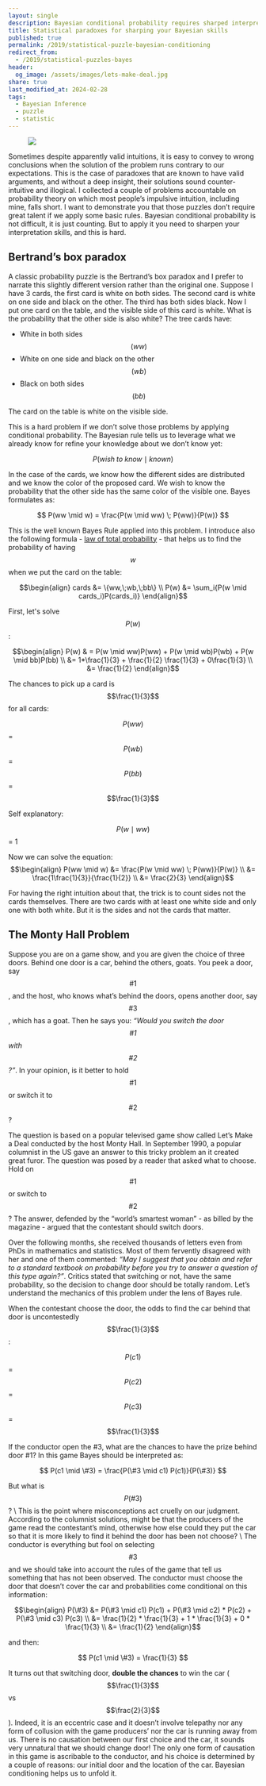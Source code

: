 ```yaml
---
layout: single
description: Bayesian conditional probability requires sharped interpretation skills but the implications of using it are valuable and sometimes counter-intuitive, exactly like paradoxes appear when the solution is revealed. I applied Bayes rules to a couple of problems that roam around probability theory, on which most people’s impulsive intuition, including mine, falls short.
title: Statistical paradoxes for sharping your Bayesian skills
published: true
permalink: /2019/statistical-puzzle-bayesian-conditioning
redirect_from:
  - /2019/statistical-puzzles-bayes
header:
  og_image: /assets/images/lets-make-deal.jpg
share: true
last_modified_at: 2024-02-28
tags:
  - Bayesian Inference
  - puzzle
  - statistic
---
```

<figure class="full">
    <img src="/assets/images/lets-make-deal.jpg">
</figure>
Sometimes despite apparently valid intuitions, it is easy to convey to wrong conclusions when the solution of the problem runs contrary to our expectations. This is the case of  paradoxes that are known to have valid arguments, and without a deep insight, their solutions sound counter-intuitive and illogical. 
I collected a couple of problems accountable on probability theory on which most people’s impulsive intuition, including mine, falls short. I want to demonstrate you that those puzzles don’t require great talent if we apply some basic rules. Bayesian conditional probability is not difficult, it is just counting. But to apply it you need to sharpen your interpretation skills, and this is hard.   

## Bertrand’s box paradox
A classic probability puzzle is the Bertrand’s box paradox and I prefer to narrate this slightly different version rather than the original one. Suppose I have 3 cards, the first card is white on both sides. The second card is white on one side and black on the other. The third has both sides black. Now I put one card on the table, and the visible side of this card is white. What is the probability that the other side is also white? 
The tree cards have:
- White in both sides $$(ww)$$
- White on one side and black on the other $$(wb)$$
- Black on both sides  $$(bb)$$

The card on the table is white on the visible side.

This is a hard problem if we don’t solve those problems by applying conditional probability. The Bayesian rule tells us to leverage what we already know for refine your knowledge about we don’t know yet:

$$
 P(wish\; to\; know \mid known)
$$

In the case of the cards, we know how the different sides are distributed and we know the color of the proposed card. We wish to know the probability that the other side has the same color of the visible one. Bayes formulates as:

$$
P(ww \mid w) = \frac{P(w \mid ww) \; P(ww)}{P(w)}
$$

This is the well known Bayes Rule applied into this problem. I introduce also the following formula - [law of total probability](https://en.wikipedia.org/wiki/Law_of_total_probability) - that helps us to find the probability of having $$w$$ when we put the card on the table:

$$\begin{align}
cards &= \{ww,\;wb,\;bb\} \\
P(w) &= \sum_i{P(w \mid cards_i)P(cards_i)}
\end{align}$$

First, let's solve $$P(w)$$:

$$\begin{align}
P(w) & = P(w \mid ww)P(ww) + P(w \mid wb)P(wb) + P(w \mid bb)P(bb) \\
&= 1*\frac{1}{3} + \frac{1}{2} \frac{1}{3} + 0\frac{1}{3} \\
&= \frac{1}{2}
\end{align}$$

The chances to pick up a card is $$\frac{1}{3}$$ for all cards:

$$P(ww)$$ = $$P(wb)$$ = $$P(bb)$$ = $$\frac{1}{3}$$

Self explanatory:

$$P(w \mid ww)$$ = 1

Now we can solve the equation:
$$\begin{align}
P(ww \mid w) &= \frac{P(w \mid ww) \; P(ww)}{P(w)} \\
&= \frac{1\frac{1}{3}}{\frac{1}{2}} \\
&= \frac{2}{3}
\end{align}$$

For having the right intuition about that, the trick is to count sides not the cards themselves. There are two cards with at least one white side and only one with both white. But it is the sides and not the cards that matter.


## The Monty Hall Problem
Suppose you are on a game show, and you are given the choice of three doors. Behind one door is a car, behind the others, goats. You peek a door, say $$\#1$$, and the host, who knows what’s behind the doors, opens another door, say $$\#3$$, which has a goat. Then he says you: _“Would you switch the door $$\#1$$ with $$\#2$$?”_.
In your opinion, is it better to hold $$\#1$$ or switch it to $$\#2$$?

The question is based on a popular televised game show called Let’s Make a Deal conducted by the host Monty Hall. In September 1990, a popular columnist in the US gave an answer to this tricky problem an it created great furor. The question was posed by a reader that asked  what to choose. Hold on $$\#1$$ or switch to $$\#2$$? The answer, defended by the “world’s smartest woman” - as billed by the magazine - argued that the contestant should switch doors.

Over the following months, she received thousands of letters even from PhDs in mathematics and statistics. Most of them fervently disagreed with her and one of them commented: _“May I suggest that you obtain and refer to a standard textbook on probability before you try to answer a question of this type again?”_.
Critics stated that switching or not, have the same probability, so the decision to change door should be totally random. Let’s understand the mechanics of this problem under the lens of Bayes rule.

When the contestant choose the door, the odds to find the car behind that door is uncontestedly $$\frac{1}{3}$$:

$$P(c1)$$=$$P(c2)$$=$$P(c3)$$=$$\frac{1}{3}$$

If the conductor open the #3, what are the chances to have the prize behind door #1? In this game Bayes should be interpreted as:

$$
P(c1 \mid \#3) = \frac{P(\#3 \mid c1) P(c1)}{P(\#3)}
$$

But what is $$P(\#3)$$? \\
This is the point where misconceptions act cruelly on our judgment. According to the columnist solutions, might be that the producers of the game read the contestant’s mind, otherwise how else could they put the car so that it is more likely to find it behind the door has been not choose? \\
The conductor is everything but fool on selecting $$\#3$$ and we should take into account the rules of the game that tell us something that has not been observed. The conductor must choose the door that doesn’t cover the car and probabilities come conditional on this information:

$$\begin{align}
P(\#3) &= P(\#3 \mid c1) P(c1) + P(\#3 \mid c2) * P(c2) + P(\#3 \mid c3) P(c3) \\
&= \frac{1}{2} * \frac{1}{3} + 1 * \frac{1}{3} + 0 * \frac{1}{3} \\
&= \frac{1}{2}
\end{align}$$

and then:

$$
P(c1 \mid \#3) = \frac{1}{3}
$$

It turns out that switching door, __double the chances__ to win the car ($$\frac{1}{3}$$ vs $$\frac{2}{3}$$).
Indeed, it is an eccentric case and it doesn’t involve telepathy nor any form of collusion with the game producers’ nor the car is running away from us. There is no causation between our first choice and the car, it sounds very unnatural that we should change door! The only one form of causation in this game is ascribable to the conductor, and his choice is determined by a couple of reasons: our initial door and the location of the car. Bayesian conditioning helps us to unfold it.